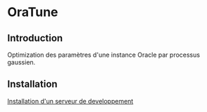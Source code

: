 # OraTune

## Introduction

Optimization des paramètres d'une instance Oracle par processus gaussien.

## Installation

[Installation d'un serveur de developpement](docs/install_dev_server.md)


